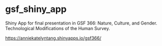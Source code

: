 # gsf_shiny_app
Shiny App for final presentation in GSF 366: Nature, Culture, and Gender. Technological Modifications of the Human Survey.

https://anniekatelyntang.shinyapps.io/gsf366/
